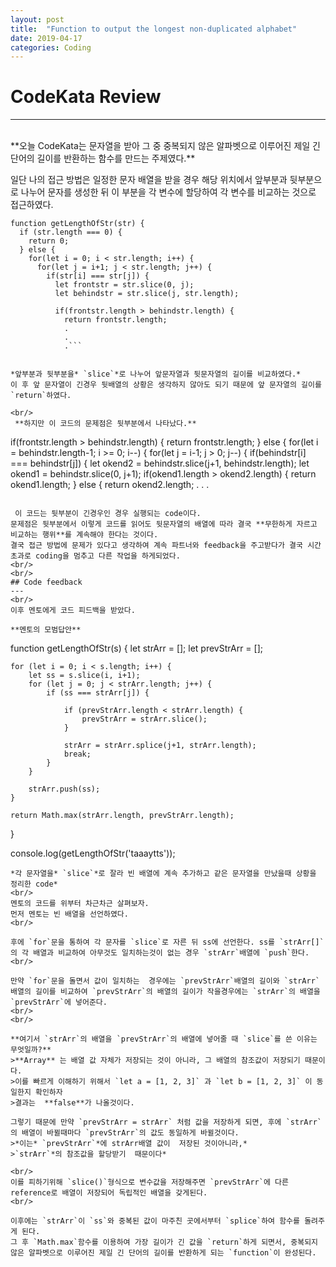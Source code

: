 ```yaml
---
layout: post
title:  "Function to output the longest non-duplicated alphabet"
date: 2019-04-17
categories: Coding
---
```


# CodeKata Review
---
<br/>
 **오늘 CodeKata는 문자열을 받아 그 중 중복되지 않은 알파벳으로 이루어진 제일 긴 단어의 길이를 반환하는 함수를 만드는 주제였다.**

 일단 나의 접근 방법은 일정한 문자 배열을 받을 경우 해당 위치에서 앞부분과 뒷부분으로 나누어 문자를 생성한 뒤 이 부분을 각 변수에 할당하여 각 변수를 비교하는 것으로 접근하였다.

```
function getLengthOfStr(str) {
  if (str.length === 0) {
    return 0;
  } else {
    for(let i = 0; i < str.length; i++) {
      for(let j = i+1; j < str.length; j++) {
        if(str[i] === str[j]) {
          let frontstr = str.slice(0, j);
          let behindstr = str.slice(j, str.length);
  
          if(frontstr.length > behindstr.length) {
            return frontstr.length;
			.
			.
			.```


*앞부분과 뒷부분을* `slice`*로 나누어 앞문자열과 뒷문자열의 길이를 비교하였다.*  
이 후 앞 문자열이 긴경우 뒷배열의 상황은 생각하지 않아도 되기 때문에 앞 문자열의 길이를 `return`하였다.

<br/>
 **하지만 이 코드의 문제점은 뒷부분에서 나타났다.**

```
if(frontstr.length > behindstr.length) {
            return frontstr.length;
          } else {
            for(let i = behindstr.length-1; i >= 0; i--) {
              for(let j = i-1; j > 0; j--) {
                if(behindstr[i] === behindstr[j]) {
                  let okend2 = behindstr.slice(j+1, behindstr.length);
                  let okend1 = behindstr.slice(0, j+1);
                  if(okend1.length > okend2.length) {
                    return okend1.length;
                    } else {
                      return okend2.length;
			     .
			     .
			     .
```

 이 코드는 뒷부분이 긴경우인 경우 실행되는 code이다.  
문제점은 뒷부분에서 이렇게 코드를 읽어도 뒷문자열의 배열에 따라 결국 **무한하게 자르고 비교하는 행위**를 계속해야 한다는 것이다.
결국 접근 방법에 문제가 있다고 생각하여 계속 파트너와 feedback을 주고받다가 결국 시간초과로 coding을 멈추고 다른 작업을 하게되었다.
<br/>
<br/>
## Code feedback
--- 
<br/>
이후 멘토에게 코드 피드백을 받았다.

**멘토의 모범답안**
```
function getLengthOfStr(s) {
    let strArr = [];
    let prevStrArr = [];

    for (let i = 0; i < s.length; i++) {
        let ss = s.slice(i, i+1);
        for (let j = 0; j < strArr.length; j++) {
            if (ss === strArr[j]) {
                
                if (prevStrArr.length < strArr.length) {
                    prevStrArr = strArr.slice();
                }
                
                strArr = strArr.splice(j+1, strArr.length);
                break;
            }
        }
        
        strArr.push(ss);
    }
    
    return Math.max(strArr.length, prevStrArr.length);
}

console.log(getLengthOfStr('taaaytts'));
```
*각 문자열을* `slice`*로 잘라 빈 배열에 계속 추가하고 같은 문자열을 만났을때 상황을 정리한 code*
<br/>
멘토의 코드를 위부터 차근차근 살펴보자.  
먼저 멘토는 빈 배열을 선언하였다.  
<br/>

후에 `for`문을 통하여 각 문자를 `slice`로 자른 뒤 ss에 선언한다. ss를 `strArr[]`의 각 배열과 비교하여 아무것도 일치하는것이 없는 경우 `strArr`배열에 `push`한다.  
<br/>

만약 `for`문을 돌면서 값이 일치하는  경우에는 `prevStrArr`배열의 길이와 `strArr`배열의 길이를 비교하여 `prevStrArr`의 배열의 길이가 작을경우에는 `strArr`의 배열을 `prevStrArr`에 넣어준다.
<br/>
<br/>

**여기서 `strArr`의 배열을 `prevStrArr`의 배열에 넣어줄 때 `slice`를 쓴 이유는 무엇일까?**  
>**Array** 는 배열 값 자체가 저장되는 것이 아니라, 그 배열의 참조값이 저장되기 때문이다.  
>이를 빠르게 이해하기 위해서 `let a = [1, 2, 3]` 과 `let b = [1, 2, 3]` 이 동일한지 확인하자  
>결과는  **false**가 나올것이다.

그렇기 때문에 만약 `prevStrArr = strArr` 처럼 값을 저장하게 되면, 후에 `strArr`의 배열이 바뀔때마다 `prevStrArr`의 값도 동일하게 바뀔것이다.  
>*이는* `prevStrArr`*에 strArr배열 값이  저장된 것이아니라,*  
>`strArr`*의 참조값을 할당받기  때문이다*  

<br/>
이를 피하기위해 `slice()`형식으로 변수값을 저장해주면 `prevStrArr`에 다른 reference로 배열이 저장되어 독립적인 배열을 갖게된다.
<br/>

이후에는 `strArr`이 `ss`와 중복된 값이 마주친 곳에서부터 `splice`하여 함수를 돌려주게 된다.  
그 후 `Math.max`함수를 이용하여 가장 길이가 긴 값을 `return`하게 되면서, 중복되지 않은 알파벳으로 이루어진 제일 긴 단어의 길이를 반환하게 되는 `function`이 완성된다.
